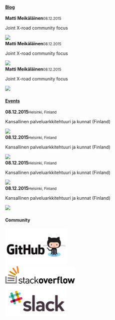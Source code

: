 <main>
  <div class="container">
    <div class="row">
      <div class="column">
        <h4><a href="archive.html">Blog</a></h4>
        <div onclick="document.location.href=&quot;post.html&quot;" class="card">
          <div class="card-header"><b>Matti Meikäläinen</b><small>08.12.2015</small></div>
          <div class="card-content">
            <p>Joint X-road community focus</p><img src="http://lorempixel.com/400/200/technics"/>
          </div>
        </div>
        <div onclick="document.location.href=&quot;post.html&quot;" class="card">
          <div class="card-header"><b>Matti Meikäläinen</b><small>08.12.2015</small></div>
          <div class="card-content">
            <p>Joint X-road community focus</p><img src="http://lorempixel.com/400/200/technics"/>
          </div>
        </div>
        <div onclick="document.location.href=&quot;post.html&quot;" class="card">
          <div class="card-header"><b>Matti Meikäläinen</b><small>08.12.2015</small></div>
          <div class="card-content">
            <p>Joint X-road community focus</p><img src="http://lorempixel.com/400/200/technics"/>
          </div>
        </div>
      </div>
      <div class="column">
        <h4><a href="archive.html">Events</a></h4>
        <div onclick="document.location.href=&quot;post.html&quot;" class="card">
          <div class="card-header"><b>08.12.2015</b><small>Helsinki, Finland</small></div>
          <div class="card-content">
            <p>Kansallinen palveluarkkitehtuuri ja kunnat (Finland)</p><img src="http://lorempixel.com/400/200/business"/>
          </div>
        </div>
        <div onclick="document.location.href=&quot;post.html&quot;" class="card">
          <div class="card-header"><b>08.12.2015</b><small>Helsinki, Finland</small></div>
          <div class="card-content">
            <p>Kansallinen palveluarkkitehtuuri ja kunnat (Finland)</p><img src="http://lorempixel.com/400/200/business"/>
          </div>
        </div>
        <div onclick="document.location.href=&quot;post.html&quot;" class="card">
          <div class="card-header"><b>08.12.2015</b><small>Helsinki, Finland</small></div>
          <div class="card-content">
            <p>Kansallinen palveluarkkitehtuuri ja kunnat (Finland)</p><img src="http://lorempixel.com/400/200/business"/>
          </div>
        </div>
        <div onclick="document.location.href=&quot;post.html&quot;" class="card">
          <div class="card-header"><b>08.12.2015</b><small>Helsinki, Finland</small></div>
          <div class="card-content">
            <p>Kansallinen palveluarkkitehtuuri ja kunnat (Finland)</p><img src="http://lorempixel.com/400/200/business"/>
          </div>
        </div>
      </div>
      <div class="column">
        <h4>Community</h4>
        <div class="card card-logo">
          <div class="card-content"><img src="images/github.png"></div>
        </div>
        <div class="card card-logo">
          <div class="card-content"><img src="images/stack.png"></div>
        </div>
        <div class="card card-logo">
          <div class="card-content"><img src="images/slack.png"></div>
        </div>
      </div>
    </div>
  </div>
</main>
